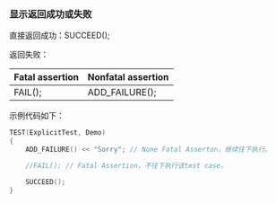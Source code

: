 ### 显示返回成功或失败

直接返回成功：SUCCEED();

返回失败：

| **Fatal assertion** | **Nonfatal assertion** |
| :------------------ | :--------------------- |
| FAIL();             | ADD_FAILURE();         |

示例代码如下：

```cpp
TEST(ExplicitTest, Demo)
{
    ADD_FAILURE() << "Sorry"; // None Fatal Asserton，继续往下执行。

    //FAIL(); // Fatal Assertion，不往下执行该test case。

    SUCCEED();
}
```
